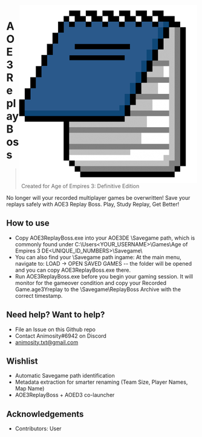 <img src="src/anim.png" align="right" />

# AOE3 Replay Boss 
> Created for Age of Empires 3: Definitive Edition

No longer will your recorded multiplayer games be overwritten! Save your replays safely with AOE3 Replay Boss. 
Play, Study Replay, Get Better!

## How to use
- Copy AOE3ReplayBoss.exe into your AOE3DE \Savegame path, which is commonly found under C:\Users\<YOUR_USERNAME>\Games\Age of Empires 3 DE\<UNIQUE_ID_NUMBERS>\Savegame\
- You can also find your \Savegame path ingame: At the main menu, navigate to: LOAD -> OPEN SAVED GAMES -- the folder will be opened and you can copy AOE3ReplayBoss.exe there.
- Run AOE3ReplayBoss.exe before you begin your gaming session. It will monitor for the gameover condition and copy your Recorded Game.age3Yreplay to the \Savegame\ReplayBoss Archive with the correct timestamp.

## Need help? Want to help?
- File an Issue on this Github repo
- Contact Animosity#6942 on Discord
- animosity.txt@gmail.com

## Wishlist
- Automatic Savegame path identification
- Metadata extraction for smarter renaming (Team Size, Player Names, Map Name)
- AOE3ReplayBoss + AOED3 co-launcher

## Acknowledgements
- Contributors: User
